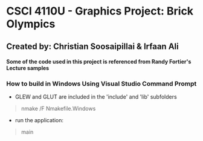 CSCI 4110U - Graphics Project: Brick Olympics
=============================================

## Created by: Christian Soosaipillai & Irfaan Ali
#### Some of the code used in this project is referenced from Randy Fortier's Lecture samples

### How to build in Windows Using Visual Studio Command Prompt



- GLEW and GLUT are included in the 'include' and 'lib' subfolders

> nmake /F Nmakefile.Windows

- run the application:

> main

